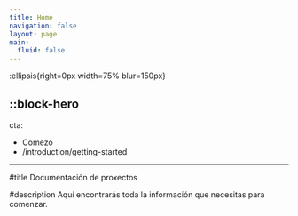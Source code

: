 ```yaml
---
title: Home
navigation: false
layout: page
main:
  fluid: false
---
```


:ellipsis{right=0px width=75% blur=150px}

::block-hero
---
cta:
  - Comezo
  - /introduction/getting-started

---

#title
Documentación de proxectos

#description
Aquí encontrarás toda la información que necesitas para comenzar.



